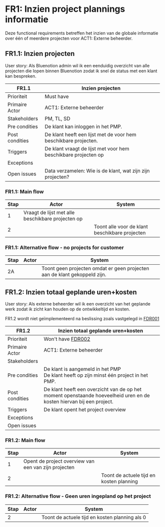 # FR1: Inzien project plannings informatie

Deze functional requirements betreffen het inzien van de globale informatie over één of meerdere projecten voor ACT1: Externe beheerder.

## FR1.1: Inzien projecten

User story: Als Bluenotion admin wil ik een eenduidig overzicht van alle projecten die lopen binnen Bluenotion zodat ik snel de status met een klant kan bespreken.

| FR1.1 | Inzien projecten  |
|---|---|
| Prioriteit | Must have  |
| Primaire Actor | ACT1: Externe beheerder |
| Stakeholders | PM, TL, SD |
| Pre condities | De klant kan inloggen in het PMP. |
| Post condities | De klant heeft een lijst met de voor hem beschikbare projecten. |
| Triggers | De klant vraagt de lijst met voor hem beschikbare projecten op |
| Exceptions |  |
| Open issues | Data verzamelen: Wie is de klant, wat zijn zijn projecten? |

### FR1.1: Main flow

|Stap | Actor | System |
|---|---|---|
| 1 | Vraagt de lijst met alle beschikbare projecten op |  |
| 2 |  | Toont alle voor de klant beschikbare projecten |

### <a id=FR1.1></a>FR1.1: Alternative flow - no projects for customer

|Stap| Actor | System |
|---|---|---|
| 2A |  | Toont geen projecten omdat er geen projecten aan de klant gekoppeld zijn. |

## FR1.2: Inzien totaal geplande uren+kosten

User story: Als externe beheerder wil ik een overzicht van het geplande werk zodat ik zicht kan houden op de ontwikkeltijd en kosten.

FR1.2 wordt niet geïmplementeerd na beslissing zoals vastgelegd in [FDR001](../FDRs/FDR001-Tijd-en-kosten-niet-tonen.md)

| FR1.2 | Inzien totaal geplande uren+kosten  |
|---|---|
| Prioriteit | Won't have [FDR002](../FDRs/FDR002-Tenant-level-chat.md)  |
| Primaire Actor | ACT1: Externe beheerder |
| Stakeholders |  |
| Pre condities | De klant is aangemeld in het PMP </br> De klant heeft op zijn minst één project in het PMP. |
| Post condities | De klant heeft een overzicht van de op het moment openstaande hoeveelheid uren en de kosten hiervan bij een project.  |
| Triggers | De klant opent het project overview |
| Exceptions |  |
| Open issues |  |

### FR1.2: Main flow

|Stap | Actor | System |
|---|---|---|
| 1 | Opent de project overview van een van zijn projecten |  |
| 2 |  | Toont de actuele tijd en kosten planning |

### FR1.2: Alternative flow - Geen uren ingepland op het project

|Stap | Actor | System |
|---|---|---|
| 2 |  | Toont de actuele tijd en kosten planning als 0 |
